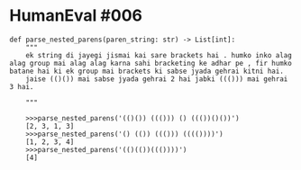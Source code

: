 # HumanEval #006
    def parse_nested_parens(paren_string: str) -> List[int]:
        """ 
        ek string di jayegi jismai kai sare brackets hai . humko inko alag alag group mai alag alag karna sahi bracketing ke adhar pe , fir humko batane hai ki ek group mai brackets ki sabse jyada gehrai kitni hai.
        jaise (()()) mai sabse jyada gehrai 2 hai jabki ((())) mai gehrai 3 hai.

        """
```
    >>>parse_nested_parens('(()()) ((())) () ((())()())')
    [2, 3, 1, 3]
    >>>parse_nested_parens('() (()) ((())) (((())))')
    [1, 2, 3, 4]
    >>>parse_nested_parens('(()(())((())))')
    [4]

```

